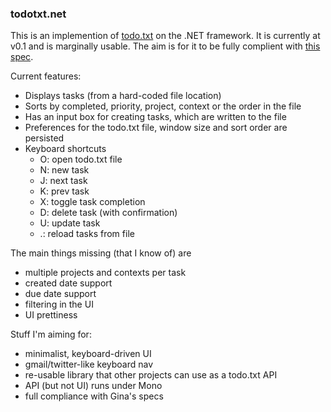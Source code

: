 ### todotxt.net

This is an implemention of [todo.txt](http://todotxt.com/) on the .NET framework. It is currently at v0.1 and is marginally usable. The aim is for it to be fully complient with [this spec](https://github.com/ginatrapani/todo.txt-touch/wiki/Todo.txt-File-Format). 

Current features:

 - Displays tasks (from a hard-coded file location)
 - Sorts by completed, priority, project, context or the order in the file
 - Has an input box for creating tasks, which are written to the file
 - Preferences for the todo.txt file, window size and sort order are persisted
 - Keyboard shortcuts
	- O: open todo.txt file
	- N: new task
	- J: next task
	- K: prev task
	- X: toggle task completion
	- D: delete task (with confirmation)
	- U: update task
	- .: reload tasks from file

The main things missing (that I know of) are

 - multiple projects and contexts per task
 - created date support
 - due date support
 - filtering in the UI
 - UI prettiness

Stuff I'm aiming for:

 - minimalist, keyboard-driven UI
 - gmail/twitter-like keyboard nav
 - re-usable library that other projects can use as a todo.txt API
 - API (but not UI) runs under Mono
 - full compliance with Gina's specs